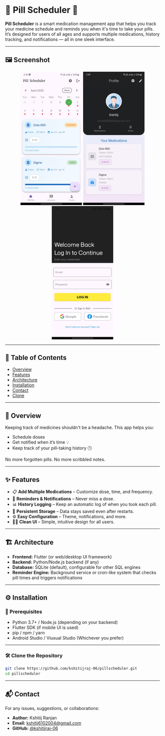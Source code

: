 # 💊 Pill Scheduler 📅

**Pill Scheduler** is a smart medication management app that helps you track your medicine schedule and reminds you when it's time to take your pills. It’s designed for users of all ages and supports multiple medications, history tracking, and notifications — all in one sleek interface.

---

## 🖼️ Screenshot

<div align="center">
  <img src="https://github.com/kshitijraj-06/Pill_Scheduler/blob/master/1.jpg" alt="Home Screen" width="200px" />
  <img src="https://github.com/kshitijraj-06/Pill_Scheduler/blob/master/2.jpg" alt="Medication List" width="200px" />
  <img src="https://github.com/kshitijraj-06/Pill_Scheduler/blob/master/3.jpg" alt="Reminder Setup" width="200px" />
</div>

---

## 📑 Table of Contents

- [Overview](#overview)
- [Features](#features)
- [Architecture](#architecture)
- [Installation](#installation)
- [Contact](#contact)
- [Clone](#clone_the_repository)

---

## 🌟 Overview

Keeping track of medicines shouldn't be a headache. This app helps you:

- Schedule doses
- Get notified when it’s time 💡
- Keep track of your pill-taking history 🕒

No more forgotten pills. No more scribbled notes.

---

## ✨ Features

- 📋 **Add Multiple Medications** – Customize dose, time, and frequency.
- 🔔 **Reminders & Notifications** – Never miss a dose.
- 📊 **History Logging** – Keep an automatic log of when you took each pill.
- 💾 **Persistent Storage** – Data stays saved even after restarts.
- ⚙️ **Easy Configuration** – Theme, notifications, and more.
- 🧑‍💻 **Clean UI** – Simple, intuitive design for all users.

---

## 🏗️ Architecture

- **Frontend:** Flutter (or web/desktop UI framework)
- **Backend:** Python/Node.js backend (if any)
- **Database:** SQLite (default), configurable for other SQL engines
- **Reminder Engine:** Background service or cron-like system that checks pill times and triggers notifications

---

## ⚙️ Installation

### 🔧 Prerequisites

- Python 3.7+ / Node.js (depending on your backend)
- Flutter SDK (if mobile UI is used)
- pip / npm / yarn
- Android Studio / Viusual Studio (Whichever you prefer)

---

### 🛠️  Clone the Repository
```bash
git clone https://github.com/kshitijraj-06/pillscheduler.git
cd pillscheduler
```
---

## 📬 Contact

For any issues, suggestions, or collaborations:

- **Author:** Kshitij Ranjan
- **Email:** kshitij6102004@gmail.com
- **GitHub:** [@kshitijraj-06](https://github.com/kshitijraj-06)

